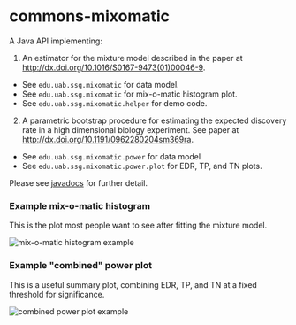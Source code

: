 # commons-mixomatic
A Java API implementing:

1. An estimator for the mixture model described in the paper 
at http://dx.doi.org/10.1016/S0167-9473(01)00046-9.
  * See `edu.uab.ssg.mixomatic` for data model.
  * See `edu.uab.ssg.mixomatic` for mix-o-matic histogram plot.
  * See `edu.uab.ssg.mixomatic.helper` for demo code.
2. A parametric bootstrap procedure for estimating the expected discovery rate in a high dimensional biology experiment. 
See paper at http://dx.doi.org/10.1191/0962280204sm369ra.
  * See `edu.uab.ssg.mixomatic.power` for data model
  * See `edu.uab.ssg.mixomatic.power.plot` for EDR, TP, and TN plots.

Please see [javadocs](https://jelaiw.github.io/commons-mixomatic/javadoc/) for further detail.

### Example mix-o-matic histogram
This is the plot most people want to see after fitting the mixture model.

![mix-o-matic histogram example](https://jelaiw.github.io/commons-mixomatic/javadoc/edu/uab/ssg/mixomatic/plot/doc-files/Histogram-1.png)

### Example "combined" power plot
This is a useful summary plot, combining EDR, TP, and TN at a fixed threshold for significance.

![combined power plot example](https://jelaiw.github.io/commons-mixomatic/javadoc/edu/uab/ssg/mixomatic/power/plot/doc-files/CombinedPlot-1.png)

